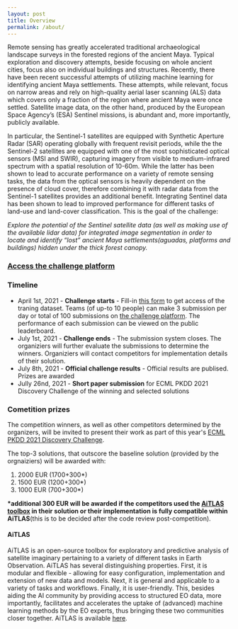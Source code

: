 ```yaml
---
layout: post
title: Overview
permalink: /about/
---
```


Remote sensing has greatly accelerated traditional archaeological landscape surveys in the forested regions of the ancient Maya. Typical exploration and discovery attempts, beside focusing on whole ancient cities, focus also on individual buildings and structures. Recently, there have been recent successful attempts of utilizing machine learning for  identifying ancient Maya settlements. These attempts, while relevant, focus on narrow areas and rely on high-quality aerial laser scanning (ALS) data which covers only a fraction of the region where ancient Maya were once settled. Satellite image data, on the other hand,  produced by the European Space Agency’s (ESA) Sentinel missions, is abundant and, more importantly, publicly available. 

In particular, the Sentinel-1 satellites  are equipped with Synthetic Aperture Radar (SAR) operating globally with frequent revisit periods, while the the Sentinel-2 satellites are equipped with one of the most sophisticated optical sensors (MSI and SWIR), capturing imagery from visible to medium-infrared spectrum with a spatial resolution of 10-60m. While the latter has been shown to lead to accurate performance on a variety of remote sensing tasks, the data from the optical sensors is heavily dependent on the presence of cloud cover, therefore combining it with  radar data from the Sentinel-1 satellites provides an additional benefit. Integrating  Sentinel data has been shown to lead to improved performance for different tasks of land-use and land-cover classification. This is the goal of the challenge: 

*Explore the potential of the Sentinel satellite data (as well as making use of the available lidar data) for integrated image segmentation in order to locate and identify “lost” ancient Maya settlements(aguadas, platforms and buildings) hidden under the thick forest canopy.*

### [Access the challenge platform](https://competitions.codalab.org/competitions/30429)

### Timeline

- April 1st, 2021 - **Challenge starts** - Fill-in [this form](https://forms.gle/pycuAiAZoCkrgsyg8) to get access of the traning dataset. Teams (of up-to 10 people) can make 3 submission per day or total of 100 submissions on [the challenge platform](https://competitions.codalab.org/competitions/30429). The performance of each submission can be viewed on the public leaderboard. 
- July 1st, 2021 - **Challenge ends** - The submission system closes. The organiziers will further evaluate the submissions to determine the winners. Organiziers will contact competitors for implementation details of their solution.
- July 8th, 2021 - **Official challenge results** - Official results are publised. Prizes are awarded
- Jully 26nd, 2021 - **Short paper submission** for ECML PKDD 2021 Discovery Challenge of the winning and selected solutions


### Cometition prizes

The competition winners, as well as other competitors determined by the organizers, will be invited to present their work as part of this year's [ECML PKDD 2021 Discovery Challenge](https://2021.ecmlpkdd.org/).

The top-3 solutions, that outscore the baseline solution (provided by the orgnaiziers) will be awarded with:

1. 2000 EUR (1700+300*)
2. 1500 EUR (1200+300*)
3. 1000 EUR (700+300*)

**\*additional 300 EUR will be awarded if the competitors used the [AiTLAS toolbox](https://biasvariancelabs.github.io/aitlas) in their solution or their implementation is fully compatible within AiTLAS**(this is to be decided after the code review post-competition).

#### AiTLAS 

AiTLAS is an open-source toolbox for exploratory and predictive analysis of satellite imaginary pertaining to a variety of different tasks in Earth Observation. AiTLAS has several distinguishing properties. First, it is modular and flexible - allowing for easy configuration, implementation and extension of new data and models. Next, it is general and applicable to a variety of tasks and workflows. Finally, it is user-friendly. This, besides aiding the AI community by providing access to structured EO data, more importantly, facilitates and accelerates the uptake of (advanced) machine learning methods by the EO experts, thus bringing these two communities closer together. AiTLAS is available [here](https://biasvariancelabs.github.io/aitlas).



